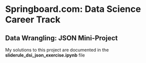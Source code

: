# Springboard.com: Data Science Career Track
## Data Wrangling: JSON Mini-Project

My solutions to this project are documented in the **sliderule_dsi_json_exercise.ipynb** file
